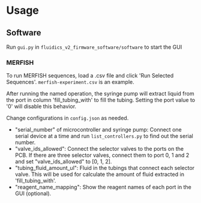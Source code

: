 # Usage
## Software
Run `gui.py` in `fluidics_v2_firmware_software/software` to start the GUI

### MERFISH
To run MERFISH sequences, load a .csv file and click 'Run Selected Sequences'. `merfish-experiment.csv` is an example.

After running the named operation, the syringe pump will extract liquid from the port in column 'fill_tubing_with' to fill the tubing. Setting the port value to '0' will disable this behavior.

Change configurations in `config.json` as needed. 
- "serial_number" of microcontroller and syringe pump: Connect one serial device at a time and run `list_controllers.py` to find out the serial number.
- "valve_ids_allowed": Connect the selector valves to the ports on the PCB. If there are three selector valves, connect them to port 0, 1 and 2 and set "valve_ids_allowed" to [0, 1, 2].
- "tubing_fluid_amount_ul": Fluid in the tubings that connect each selector valve. This will be used for calculate the amount of fluid extracted in 'fill_tubing_with'.
- "reagent_name_mapping": Show the reagent names of each port in the GUI (optional). 

